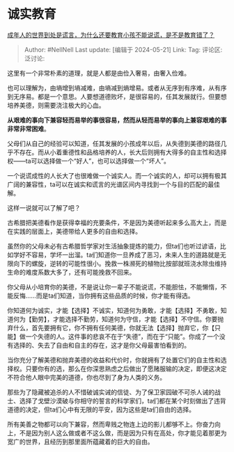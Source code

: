 # 诚实教育
[成年人的世界到处是谎言，为什么还要教育小孩不能说谎，是不是教育错了？](https://www.zhihu.com/question/649462600/answer/3505104735)

> Author: #NellNell
> Last update: [编辑于 2024-05-21]
> Link:
> Tag: 
> 评论区:
> 泛讨论:

这里有一个非常朴素的道理，就是人都是由俭入奢易，由奢入俭难。

也可以理解为，由墒增到墒减难，由墒减到熵增易。或者从无序到有序难，从有序到无序易。都是一个意思。人要想道德败坏，是很容易的，任其发展就行。但要想培养美德，则需要浇注极大的心血。

**从艰难的事向下兼容轻而易举的事很容易，然而从轻而易举的事向上兼容艰难的事非常非常困难**。

父母们从自己的经验可以知道，任其发展的小孩成年以后，从失德到美德的路径几乎不存在。而从小着重德性和品格培养的人，长大后则拥有大得多的自主性和选择权——ta可以选择做一个“好人”，也可以选择做一个“坏人”。

一个说谎成性的人长大了也很难做一个诚实人。而一个诚实的人，却可以拥有极其广阔的兼容性，ta可以在诚实和谎言的光谱区间内寻找到一个与目的匹配的最佳解。

这样一说就可以了解了吧？

古希腊把美德看作是获得幸福的充要条件，不是因为美德听起来多么高大上，而是在实践的层面上，美德带给人更多的自由和选择。

虽然你的父母未必有古希腊哲学家对生活抽象提炼的能力，但ta们也听过谚语，比如学好不容易，学坏一出溜。ta们知道你一旦养成了恶习，未来人生的道路就是无限向下的螺旋，逆转的可能性很小。挽救一株濒死的植物比按部就班浇水除虫维持生命的难度系数大多了，还有可能挽救不回来。

你父母从小培育你的美德，不是说让你一辈子不能说谎，不能胆怯，不能懒惰，不能反悔……而是ta们知道，当你拥有这些品质的时候，你才能有得选。

你知道何为诚实，才能【选择】不诚实，知道何为勇敢，才能【选择】不勇敢，知道何为【勤劳】，才能选择不勤劳，知道何为守信，才能【选择】不守信。你要抛弃什么，首先要拥有它，你不拥有任何美德，你就无法【选择】抛弃它，你【只能】做一个失德的人。这件事的悲哀不在于“失德”，而在于“只能”。你成了一个没有选择的、失去了自由和自主的存在，这才是你父母最害怕看到的。

当你充分了解美德和抛弃美德的收益和代价时，你就拥有了处置它们的自主性和选择权。只要你有的选，那么在你深思熟虑之后做出了愿赌服输的决定，即便这决定不符合他人眼中完美的道德，你也尽到了身为人类的义务。

那些为了隐藏被追杀的人不惜破诚实诫的信徒、为了保卫家园破不可杀人诫的战士、选择了戈壁沙漠破与你相守的誓言的科学家们，ta们都在某个时刻做出了违背道德的决定，但ta们心中有无限的平安，因为这些是ta们自由的选择。

所有美善之物都可以向下兼容，然而卑贱之物连上边的影儿都够不上。你奋力向上，不是因为别人这么做或者不这么做，而是因为只有在高处，你才能见着那更为宽广的世界，且经历到那里面所蕴藏着的巨大的自由。